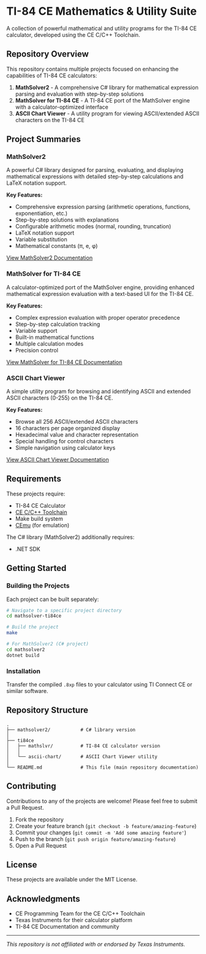 ﻿# TI-84 CE Mathematics & Utility Suite

A collection of powerful mathematical and utility programs for the TI-84 CE calculator, developed using the CE C/C++ Toolchain.

## Repository Overview

This repository contains multiple projects focused on enhancing the capabilities of TI-84 CE calculators:

1. **MathSolver2** - A comprehensive C# library for mathematical expression parsing and evaluation with step-by-step solutions
2. **MathSolver for TI-84 CE** - A TI-84 CE port of the MathSolver engine with a calculator-optimized interface
3. **ASCII Chart Viewer** - A utility program for viewing ASCII/extended ASCII characters on the TI-84 CE

## Project Summaries

### MathSolver2

A powerful C# library designed for parsing, evaluating, and displaying mathematical expressions with detailed step-by-step calculations and LaTeX notation support.

**Key Features:**
- Comprehensive expression parsing (arithmetic operations, functions, exponentiation, etc.)
- Step-by-step solutions with explanations
- Configurable arithmetic modes (normal, rounding, truncation)
- LaTeX notation support
- Variable substitution
- Mathematical constants (π, e, φ)

[View MathSolver2 Documentation](./mathsolver2/README.md)

### MathSolver for TI-84 CE

A calculator-optimized port of the MathSolver engine, providing enhanced mathematical expression evaluation with a text-based UI for the TI-84 CE.

**Key Features:**
- Complex expression evaluation with proper operator precedence
- Step-by-step calculation tracking
- Variable support
- Built-in mathematical functions
- Multiple calculation modes
- Precision control

[View MathSolver for TI-84 CE Documentation](./TI84CE/mathslvr/README.md)

### ASCII Chart Viewer

A simple utility program for browsing and identifying ASCII and extended ASCII characters (0-255) on the TI-84 CE.

**Key Features:**
- Browse all 256 ASCII/extended ASCII characters
- 16 characters per page organized display
- Hexadecimal value and character representation
- Special handling for control characters
- Simple navigation using calculator keys

[View ASCII Chart Viewer Documentation](./TI84CE/ASCII_chart/README.md)

## Requirements

These projects require:

- TI-84 CE Calculator
- [CE C/C++ Toolchain](https://github.com/CE-Programming/toolchain)
- Make build system
- [CEmu](https://github.com/CE-Programming/CEmu) (for emulation)

The C# library (MathSolver2) additionally requires:
- .NET SDK

## Getting Started

### Building the Projects

Each project can be built separately:

```bash
# Navigate to a specific project directory
cd mathsolver-ti84ce

# Build the project
make

# For MathSolver2 (C# project)
cd mathsolver2
dotnet build
```

### Installation

Transfer the compiled `.8xp` files to your calculator using TI Connect CE or similar software.

## Repository Structure

```
.
├── mathsolver2/           # C# library version
│
├── ti84ce
│   ├── mathslvr/          # TI-84 CE calculator version
│   │
│   └── ascii-chart/       # ASCII Chart Viewer utility
│    
└── README.md              # This file (main repository documentation)
```

## Contributing

Contributions to any of the projects are welcome! Please feel free to submit a Pull Request.

1. Fork the repository
2. Create your feature branch (`git checkout -b feature/amazing-feature`)
3. Commit your changes (`git commit -m 'Add some amazing feature'`)
4. Push to the branch (`git push origin feature/amazing-feature`)
5. Open a Pull Request

## License

These projects are available under the MIT License.

## Acknowledgments

- CE Programming Team for the CE C/C++ Toolchain
- Texas Instruments for their calculator platform
- TI-84 CE Documentation and community

---

*This repository is not affiliated with or endorsed by Texas Instruments.*